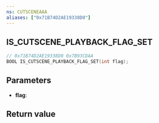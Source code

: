 ```yaml
---
ns: CUTSCENEAAA
aliases: ["0x71B74D2AE19338D0"]
---
```

## IS_CUTSCENE_PLAYBACK_FLAG_SET

```c
// 0x71B74D2AE19338D0 0x7B93CDAA
BOOL IS_CUTSCENE_PLAYBACK_FLAG_SET(int flag);
```

## Parameters
* **flag**: 

## Return value
